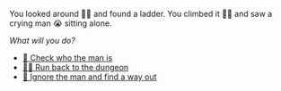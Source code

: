  You looked around 🙆‍♂️ and found a ladder. You climbed it 🧗‍♂️ and saw a crying man 😭 sitting alone. 

 *What will you do?*

- [🤔 Check who the man is](1.md)
- [🏃‍♂️ Run back to the dungeon](../1/2.md)
- [🔎 Ignore the man and find a way out](2.md)
